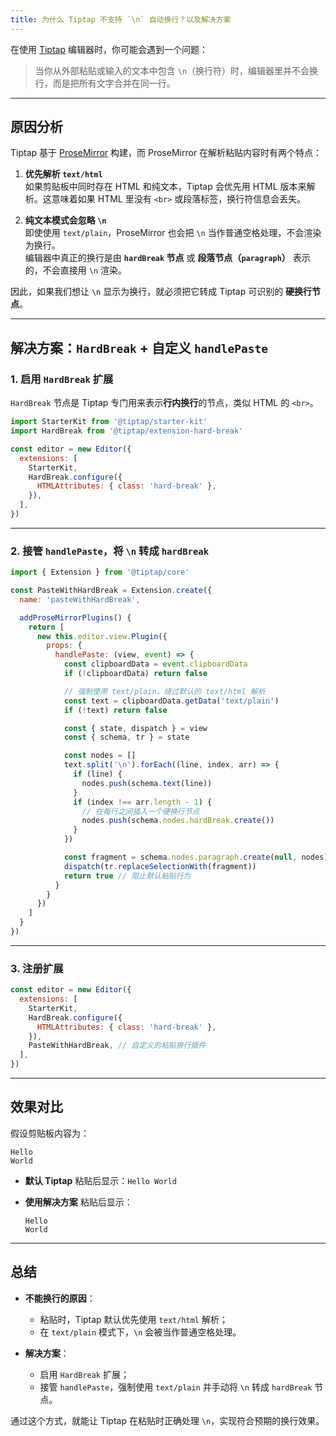 ```yaml
---
title: 为什么 Tiptap 不支持 `\n` 自动换行？以及解决方案
---
```


在使用 [Tiptap](https://tiptap.dev) 编辑器时，你可能会遇到一个问题：

> 当你从外部粘贴或输入的文本中包含 `\n`（换行符）时，编辑器里并不会换行，而是把所有文字合并在同一行。

---

## 原因分析

Tiptap 基于 [ProseMirror](https://prosemirror.net) 构建，而 ProseMirror 在解析粘贴内容时有两个特点：

1. **优先解析 `text/html`**  
   如果剪贴板中同时存在 HTML 和纯文本，Tiptap 会优先用 HTML 版本来解析。这意味着如果 HTML 里没有 `<br>` 或段落标签，换行符信息会丢失。
   
2. **纯文本模式会忽略 `\n`**  
   即使使用 `text/plain`，ProseMirror 也会把 `\n` 当作普通空格处理，不会渲染为换行。  
   编辑器中真正的换行是由 **`hardBreak` 节点** 或 **段落节点（`paragraph`）** 表示的，不会直接用 `\n` 渲染。

因此，如果我们想让 `\n` 显示为换行，就必须把它转成 Tiptap 可识别的 **硬换行节点**。

---

## 解决方案：`HardBreak` + 自定义 `handlePaste`

### 1. 启用 `HardBreak` 扩展
`HardBreak` 节点是 Tiptap 专门用来表示**行内换行**的节点，类似 HTML 的 `<br>`。

```js
import StarterKit from '@tiptap/starter-kit'
import HardBreak from '@tiptap/extension-hard-break'

const editor = new Editor({
  extensions: [
    StarterKit,
    HardBreak.configure({
      HTMLAttributes: { class: 'hard-break' },
    }),
  ],
})
````

---

### 2. 接管 `handlePaste`，将 `\n` 转成 `hardBreak`

```js
import { Extension } from '@tiptap/core'

const PasteWithHardBreak = Extension.create({
  name: 'pasteWithHardBreak',

  addProseMirrorPlugins() {
    return [
      new this.editor.view.Plugin({
        props: {
          handlePaste: (view, event) => {
            const clipboardData = event.clipboardData
            if (!clipboardData) return false

            // 强制使用 text/plain，绕过默认的 text/html 解析
            const text = clipboardData.getData('text/plain')
            if (!text) return false

            const { state, dispatch } = view
            const { schema, tr } = state

            const nodes = []
            text.split('\n').forEach((line, index, arr) => {
              if (line) {
                nodes.push(schema.text(line))
              }
              if (index !== arr.length - 1) {
                // 在每行之间插入一个硬换行节点
                nodes.push(schema.nodes.hardBreak.create())
              }
            })

            const fragment = schema.nodes.paragraph.create(null, nodes)
            dispatch(tr.replaceSelectionWith(fragment))
            return true // 阻止默认粘贴行为
          }
        }
      })
    ]
  }
})
```

---

### 3. 注册扩展

```js
const editor = new Editor({
  extensions: [
    StarterKit,
    HardBreak.configure({
      HTMLAttributes: { class: 'hard-break' },
    }),
    PasteWithHardBreak, // 自定义的粘贴换行插件
  ],
})
```

---

## 效果对比

假设剪贴板内容为：

```
Hello
World
```

* **默认 Tiptap**
  粘贴后显示：`Hello World`

* **使用解决方案**
  粘贴后显示：

  ```
  Hello
  World
  ```

---

## 总结

* **不能换行的原因**：

  * 粘贴时，Tiptap 默认优先使用 `text/html` 解析；
  * 在 `text/plain` 模式下，`\n` 会被当作普通空格处理。
* **解决方案**：

  * 启用 `HardBreak` 扩展；
  * 接管 `handlePaste`，强制使用 `text/plain` 并手动将 `\n` 转成 `hardBreak` 节点。

通过这个方式，就能让 Tiptap 在粘贴时正确处理 `\n`，实现符合预期的换行效果。

```
